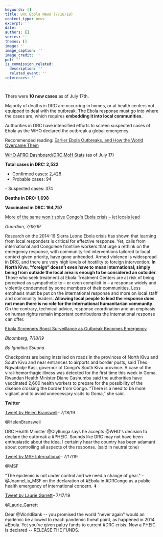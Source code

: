 ```yaml
---
keywords: []
title: DRC Ebola News (7/18/19)
content_type: news
excerpt: ''
date: 
authors: []
series: ''
themes: []
image: ''
image_caption: ''
image_credit: ''
pdf: ''
is_commission_related:
  description: ''
  related_event: ''
references: ''

---
```

There were **10 new cases** as of July 17th.

Majority of deaths in DRC are occurring in homes, or at health centers not equipped to deal with the outbreak. The Ebola response must go into where the cases are, which requires **embedding it into local communities.**

Authorities in DRC have intensified efforts to screen suspected cases of Ebola as the WHO declared the outbreak a global emergency.

Recommended reading: [Earlier Ebola Outbreaks, and How the World Overcame Them](https://www.nytimes.com/2019/07/17/health/ebola-virus-facts.html)

[WHO AFRO Dashboard/DRC MoH Stats](https://mailchi.mp/sante.gouv.cd/ebola_kivu_17juil19?e=34c0620338) (as of July 17)

**Total cases in DRC: 2,522**  
 - Confirmed cases: 2,428  
 - Probable cases: 94

\- Suspected cases: 374

**Deaths in DRC: 1,698**

**Vaccinated in DRC: 164,757**

[More of the same won't solve Congo's Ebola crisis – let locals lead](https://www.theguardian.com/global-development/2019/jul/18/congo-ebola-crisis-let-locals-lead-world-health-organization-public-health-emergency)

_Guardian, 7/18/19_

Research on the 2014-16 Sierra Leone Ebola crisis has shown that learning from local responders is critical for effective response. Yet, calls from international and Congolese frontline workers that urge a rethink on the emergency response, with community-led interventions tailored to local context given priority, have gone unheeded. Armed violence is widespread in DRC, and there are very high levels of hostility to foreign intervention. **In North Kivu, “foreign” doesn’t even have to mean international; simply being from outside the local area is enough to be considered an outsider.** Those who seek treatment at Ebola Treatment Centers are at risk of being perceived as sympathetic to – or even complicit in – a response widely and violently condemned by some members of their communities. Less emphasis must be put on the international response and more on local staff and community leaders. **Allowing local people to lead the response does not mean there is no role for the international humanitarian community**. On the contrary, technical advice, response coordination and an emphasis on human rights remain important contributions the international response can offer.

[Ebola Screeners Boost Surveillance as Outbreak Becomes Emergency](https://www.bloomberg.com/news/articles/2019-07-18/ebola-screeners-boost-surveillance-as-outbreak-becomes-emergency)

_Bloomberg, 7/18/19_

_By Ignatius Ssuuna_

Checkpoints are being installed on roads in the provinces of North Kivu and South Kivu and near entrances to airports and border posts, said Theo Ngwabidje Kasi, governor of Congo’s South Kivu province. A case of the viral-hemorrhagic illness was detected for the first time this week in Goma. Rwandan Health Minister Diane Gashumba said the authorities have vaccinated 2,600 health workers to prepare for the possibility of the disease crossing the border from Congo. “There is a need to be more vigilant and to avoid unnecessary visits to Goma,” she said.

**Twitter**

[Tweet by Helen Branswell](https://twitter.com/HelenBranswell/status/1151839230416629761)– 7/18/19

@HelenBranswell

DRC Health Minister @OlyIlunga says he accepts @WHO's decision to declare the outbreak a #PHEIC. Sounds like DRC may not have been enthusiastic about the idea. I certainly hear the country has been adamant about controlling all aspects of the response. (said in neutral tone)

[Tweet by MSF International](https://twitter.com/MSF/status/1151681495221727232)– 7/17/19

@MSF

"The epidemic is not under control and we need a change of gear." - @JoanneLiu_MSF on the declaration of #Ebola in #DRCongo as a public health emergency of international concern. ⬇

[Tweet by Laurie Garrett](https://twitter.com/Laurie_Garrett/status/1151560212194713605)– 7/17/19

@Laurie_Garrett

Dear @WorldBank -- you promised the world "never again" would an epidemic be allowed to reach pandemic threat point, as happened in 2014 #Ebola. Yet you've given paltry funds to current #DRC crisis. Now a PHEIC is declared -- RELEASE THE FUNDS.